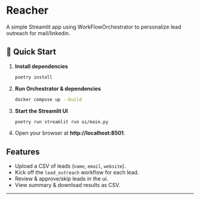 # Reacher

A simple Streamlit app using WorkFlowOrchestrator to personalize lead outreach for mail/linkedin.

## 🚀 Quick Start

1. **Install dependencies**

   ```bash
   poetry install
   ```

2. **Run Orchestrator & dependencies**

   ```bash
   docker compose up --build
   ```

3. **Start the Streamlit UI**

   ```bash
   poetry run streamlit run ui/main.py
   ```

4. Open your browser at **http://localhost:8501**.

## Features

- Upload a CSV of leads (`name`, `email`, `website`).
- Kick off the `lead_outreach` workflow for each lead.
- Review & approve/skip leads in the ui.
- View summary & download results as CSV.

---
